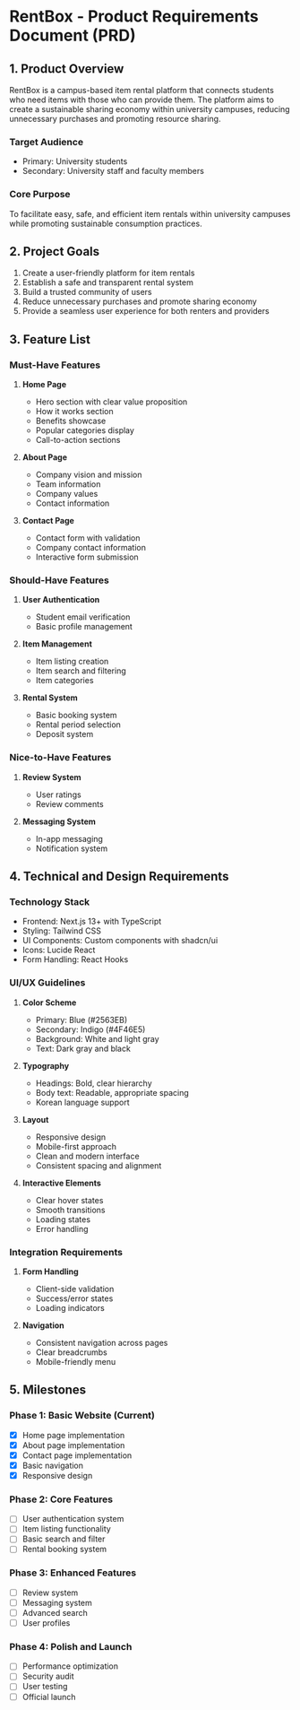 # RentBox - Product Requirements Document (PRD)

## 1. Product Overview
RentBox is a campus-based item rental platform that connects students who need items with those who can provide them. The platform aims to create a sustainable sharing economy within university campuses, reducing unnecessary purchases and promoting resource sharing.

### Target Audience
- Primary: University students
- Secondary: University staff and faculty members

### Core Purpose
To facilitate easy, safe, and efficient item rentals within university campuses while promoting sustainable consumption practices.

## 2. Project Goals
1. Create a user-friendly platform for item rentals
2. Establish a safe and transparent rental system
3. Build a trusted community of users
4. Reduce unnecessary purchases and promote sharing economy
5. Provide a seamless user experience for both renters and providers

## 3. Feature List

### Must-Have Features
1. **Home Page**
   - Hero section with clear value proposition
   - How it works section
   - Benefits showcase
   - Popular categories display
   - Call-to-action sections

2. **About Page**
   - Company vision and mission
   - Team information
   - Company values
   - Contact information

3. **Contact Page**
   - Contact form with validation
   - Company contact information
   - Interactive form submission

### Should-Have Features
1. **User Authentication**
   - Student email verification
   - Basic profile management

2. **Item Management**
   - Item listing creation
   - Item search and filtering
   - Item categories

3. **Rental System**
   - Basic booking system
   - Rental period selection
   - Deposit system

### Nice-to-Have Features
1. **Review System**
   - User ratings
   - Review comments

2. **Messaging System**
   - In-app messaging
   - Notification system

## 4. Technical and Design Requirements

### Technology Stack
- Frontend: Next.js 13+ with TypeScript
- Styling: Tailwind CSS
- UI Components: Custom components with shadcn/ui
- Icons: Lucide React
- Form Handling: React Hooks

### UI/UX Guidelines
1. **Color Scheme**
   - Primary: Blue (#2563EB)
   - Secondary: Indigo (#4F46E5)
   - Background: White and light gray
   - Text: Dark gray and black

2. **Typography**
   - Headings: Bold, clear hierarchy
   - Body text: Readable, appropriate spacing
   - Korean language support

3. **Layout**
   - Responsive design
   - Mobile-first approach
   - Clean and modern interface
   - Consistent spacing and alignment

4. **Interactive Elements**
   - Clear hover states
   - Smooth transitions
   - Loading states
   - Error handling

### Integration Requirements
1. **Form Handling**
   - Client-side validation
   - Success/error states
   - Loading indicators

2. **Navigation**
   - Consistent navigation across pages
   - Clear breadcrumbs
   - Mobile-friendly menu

## 5. Milestones

### Phase 1: Basic Website (Current)
- [x] Home page implementation
- [x] About page implementation
- [x] Contact page implementation
- [x] Basic navigation
- [x] Responsive design

### Phase 2: Core Features
- [ ] User authentication system
- [ ] Item listing functionality
- [ ] Basic search and filter
- [ ] Rental booking system

### Phase 3: Enhanced Features
- [ ] Review system
- [ ] Messaging system
- [ ] Advanced search
- [ ] User profiles

### Phase 4: Polish and Launch
- [ ] Performance optimization
- [ ] Security audit
- [ ] User testing
- [ ] Official launch 